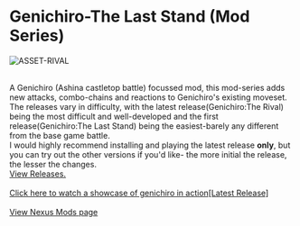 # Genichiro-The Last Stand (Mod Series)
![ASSET-RIVAL](https://user-images.githubusercontent.com/68727041/156654767-8fc34447-96af-4242-b0d2-945085cba82c.png)

<br>
A Genichiro (Ashina castletop battle) focussed mod, this mod-series adds new attacks, combo-chains and reactions to Genichiro's existing moveset.<br>
The releases vary in difficulty, with the latest release(Genichiro:The Rival) being the most difficult and well-developed and the first release(Genichiro:The Last Stand) being the easiest-barely any different from the base game battle.<br>
I would highly recommend installing and playing the latest release <strong>only</strong>, but you can try out the other versions if you'd like- the more initial the release, the lesser the changes.<br>
<a href="https://github.com/nikhil-RGB/Genichiro-The-Last-Stand/releases">View Releases.</a>
<br><br>
<a href="https://youtu.be/a2vCLn9xS_E">Click here to watch a showcase of genichiro in action[Latest Release]</a>
<br><br>
<a href="https://www.nexusmods.com/sekiro/mods/973">View Nexus Mods page</a>


